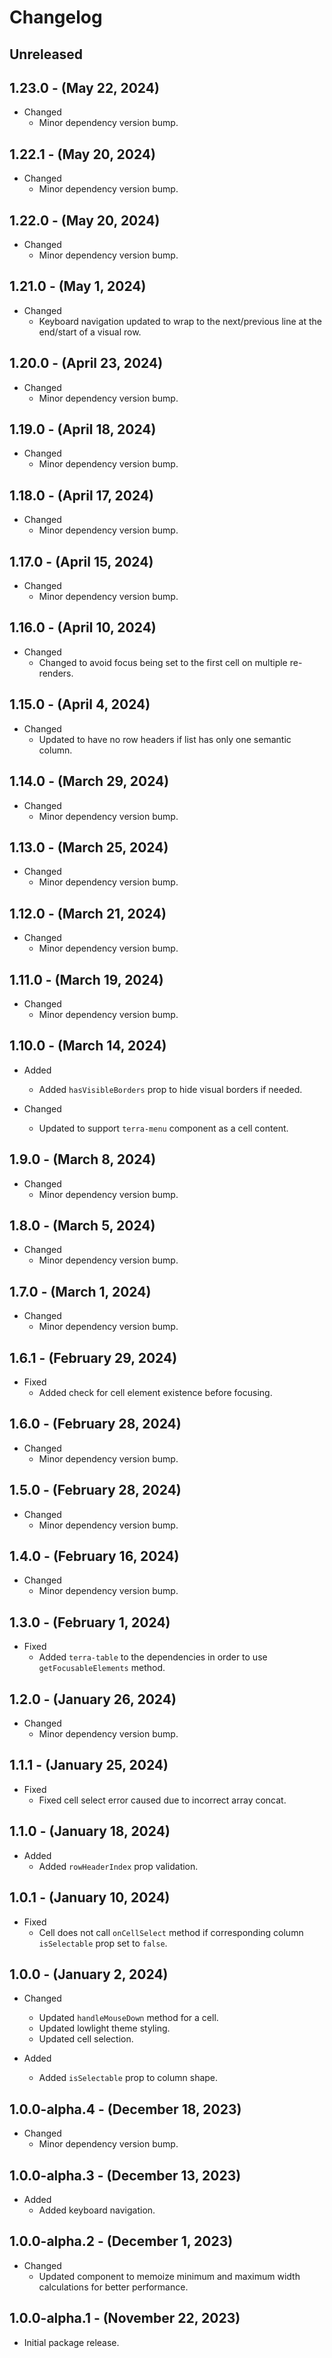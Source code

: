 # Changelog

## Unreleased

## 1.23.0 - (May 22, 2024)

* Changed
  * Minor dependency version bump.

## 1.22.1 - (May 20, 2024)

* Changed
  * Minor dependency version bump.

## 1.22.0 - (May 20, 2024)

* Changed
  * Minor dependency version bump.

## 1.21.0 - (May 1, 2024)

* Changed
  * Keyboard navigation updated to wrap to the next/previous line at the end/start of a visual row.

## 1.20.0 - (April 23, 2024)

* Changed
  * Minor dependency version bump.

## 1.19.0 - (April 18, 2024)

* Changed
  * Minor dependency version bump.

## 1.18.0 - (April 17, 2024)

* Changed
  * Minor dependency version bump.

## 1.17.0 - (April 15, 2024)

* Changed
  * Minor dependency version bump.

## 1.16.0 - (April 10, 2024)

* Changed
  * Changed to avoid focus being set to the first cell on multiple re-renders.

## 1.15.0 - (April 4, 2024)

* Changed
  * Updated to have no row headers if list has only one semantic column.

## 1.14.0 - (March 29, 2024)

* Changed
  * Minor dependency version bump.

## 1.13.0 - (March 25, 2024)

* Changed
  * Minor dependency version bump.

## 1.12.0 - (March 21, 2024)

* Changed
  * Minor dependency version bump.

## 1.11.0 - (March 19, 2024)

* Changed
  * Minor dependency version bump.

## 1.10.0 - (March 14, 2024)

* Added
  * Added `hasVisibleBorders` prop to hide visual borders if needed.

* Changed
  * Updated to support `terra-menu` component as a cell content.

## 1.9.0 - (March 8, 2024)

* Changed
  * Minor dependency version bump.

## 1.8.0 - (March 5, 2024)

* Changed
  * Minor dependency version bump.

## 1.7.0 - (March 1, 2024)

* Changed
  * Minor dependency version bump.

## 1.6.1 - (February 29, 2024)

* Fixed
  * Added check for cell element existence before focusing.

## 1.6.0 - (February 28, 2024)

* Changed
  * Minor dependency version bump.

## 1.5.0 - (February 28, 2024)

* Changed
  * Minor dependency version bump.

## 1.4.0 - (February 16, 2024)

* Changed
  * Minor dependency version bump.

## 1.3.0 - (February 1, 2024)

* Fixed
  * Added `terra-table` to the dependencies in order to use `getFocusableElements` method.

## 1.2.0 - (January 26, 2024)

* Changed
  * Minor dependency version bump.

## 1.1.1 - (January 25, 2024)

* Fixed
  * Fixed cell select error caused due to incorrect array concat.

## 1.1.0 - (January 18, 2024)

* Added
  * Added `rowHeaderIndex` prop validation.

## 1.0.1 - (January 10, 2024)

* Fixed
  * Cell does not call `onCellSelect` method if corresponding column `isSelectable` prop set to `false`.

## 1.0.0 - (January 2, 2024)

* Changed
  * Updated `handleMouseDown` method for a cell.
  * Updated lowlight theme styling.
  * Updated cell selection.

* Added
  * Added `isSelectable` prop to column shape.

## 1.0.0-alpha.4 - (December 18, 2023)

* Changed
  * Minor dependency version bump.

## 1.0.0-alpha.3 - (December 13, 2023)

* Added
  * Added keyboard navigation.

## 1.0.0-alpha.2 - (December 1, 2023)

* Changed
  * Updated component to memoize minimum and maximum width calculations for better performance.

## 1.0.0-alpha.1 - (November 22, 2023)

* Initial package release.
